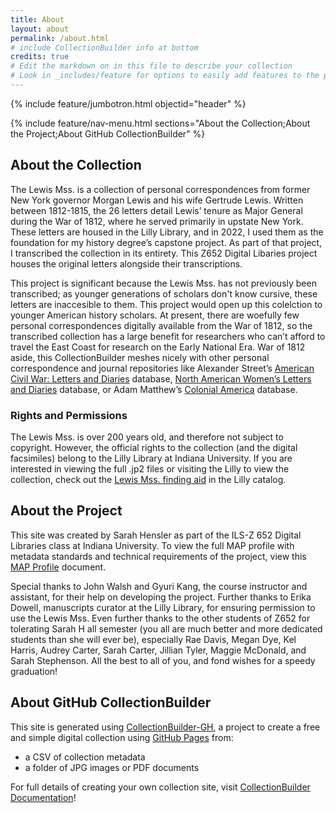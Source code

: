 ```yaml
---
title: About
layout: about
permalink: /about.html
# include CollectionBuilder info at bottom
credits: true
# Edit the markdown on in this file to describe your collection
# Look in _includes/feature for options to easily add features to the page
---
```


{% include feature/jumbotron.html objectid="header" %}

{% include feature/nav-menu.html sections="About the Collection;About the Project;About GitHub CollectionBuilder" %}

## About the Collection

The Lewis Mss. is a collection of personal correspondences from former New York governor Morgan Lewis and his wife Gertrude Lewis. Written between 1812-1815, the 26 letters detail Lewis’ tenure as Major General during the War of 1812, where he served primarily in upstate New York. These letters are housed in the Lilly Library, and in 2022, I used them as the foundation for my history degree’s capstone project. As part of that project, I transcribed the collection in its entirety. This Z652 Digital Libaries project houses the original letters alongside their transcriptions.

This project is significant because the Lewis Mss. has not previously been transcribed; as younger generations of scholars don't know cursive, these letters are inaccesible to them. This project would open up this colelction to younger American history scholars. At present, there are woefully few personal correspondences digitally available from the War of 1812, so the transcribed collection has a large benefit for researchers who can’t afford to travel the East Coast for research on the Early National Era. 
War of 1812 aside, this CollectionBuilder meshes nicely with other personal correspondence and journal repositories like Alexander Street’s [American Civil War: Letters and Diaries](https://search.alexanderstreet.com/cwld) database, [North American Women’s Letters and Diaries](https://search.alexanderstreet.com/nwld) database, or Adam Matthew’s [Colonial America](https://www.colonialamerica.amdigital.co.uk/) database. 

### Rights and Permissions
The Lewis Mss. is over 200 years old, and therefore not subject to copyright. However, the official rights to the collection (and the digital facsimiles) belong to the Lilly Library at Indiana University. If you are interested in viewing the full .jp2 files or visiting the Lilly to view the collection, check out the [Lewis Mss. finding aid](https://archives.iu.edu/catalog/InU-Li-VAC1770) in the Lilly catalog.

## About the Project

This site was created by Sarah Hensler as part of the ILS-Z 652 Digital Libraries class at Indiana University. To view the full MAP profile with metadata standards and technical requirements of the project, view this [MAP Profile](https://docs.google.com/document/d/e/2PACX-1vRijlgmS6hSgSl1FKUii-ilSi0-1NJ-Oz4yvVJeJ0LAZxR9tLMaiDXsoP2cndmrSzNw6yiJlJBtzA1d/pub) document.

Special thanks to John Walsh and Gyuri Kang, the course instructor and assistant, for their help on developing the project. Further thanks to Erika Dowell, manuscripts curator at the Lilly Library, for ensuring permission to use the Lewis Mss. Even further thanks to the other students of Z652 for tolerating Sarah H all semester (you all are much better and more dedicated students than she will ever be), especially Rae Davis, Megan Dye, Kel Harris, Audrey Carter, Sarah Carter, Jillian Tyler, Maggie McDonald, and Sarah Stephenson. All the best to all of you, and fond wishes for a speedy graduation!

## About GitHub CollectionBuilder

This site is generated using [CollectionBuilder-GH](https://collectionbuilding.github.io/gh/), a project to create a free and simple digital collection using [GitHub Pages](https://pages.github.com/) from: 

- a CSV of collection metadata
- a folder of JPG images or PDF documents

For full details of creating your own collection site, visit [CollectionBuilder Documentation](https://collectionbuilder.github.io/cb-docs/)!

